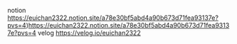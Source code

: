 notion  https://euichan2322.notion.site/a78e30bf5abd4a90b673d71fea93137e?pvs=4)https://euichan2322.notion.site/a78e30bf5abd4a90b673d71fea93137e?pvs=4
velog   https://velog.io/euichan2322
